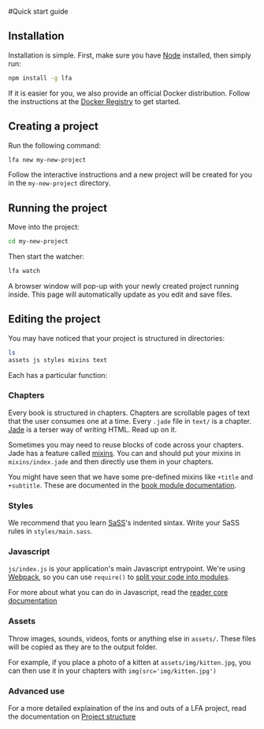 #Quick start guide

## Installation

Installation is simple. First, make sure you have [Node] installed, then simply run:

```bash
npm install -g lfa
```

If it is easier for you, we also provide an official Docker distribution. Follow the instructions at the [Docker Registry](https://registry.hub.docker.com/u/learnfwd/lfa/) to get started.

## Creating a project

Run the following command:

```bash
lfa new my-new-project
```

Follow the interactive instructions and a new project will be created for you in the `my-new-project` directory.


## Running the project

Move into the project:

```bash
cd my-new-project
```

Then start the watcher:

```bash
lfa watch
```

A browser window will pop-up with your newly created project running inside. This page will automatically update as you edit and save files.

## Editing the project

You may have noticed that your project is structured in directories:

```bash
ls
assets js styles mixins text
```

Each has a particular function:

### Chapters

Every book is structured in chapters. Chapters are scrollable pages of text that the user consumes one at a time. Every `.jade` file in `text/` is a chapter. [Jade] is a terser way of writing HTML. Read up on it.

Sometimes you may need to reuse blocks of code across your chapters. Jade has a feature called [mixins]. You can and should put your mixins in `mixins/index.jade` and then directly use them in your chapters. 

You might have seen that we have some pre-defined mixins like `+title` and `+subtitle`. These are documented in the [book module documentation][lfa-book].

### Styles

We recommend that you learn [SaSS]'s indented sintax. Write your SaSS rules in `styles/main.sass`.

### Javascript

`js/index.js` is your application's main Javascript entrypoint. We're using [Webpack], so you can use `require()` to [split your code into modules](CommonJS).

For more about what you can do in Javascript, read the [reader core documentation][lfa-core]

### Assets

Throw images, sounds, videos, fonts or anything else in `assets/`. These files will be copied as they are to the output folder.

For example, if you place a photo of a kitten at `assets/img/kitten.jpg`, you can then use it in your chapters with `img(src='img/kitten.jpg')`

### Advanced use

For a more detailed explaination of the ins and outs of a LFA project, read the documentation on [Project structure](project-structure.md)

[SaSS]:http://sass-lang.com/
[Node]:https://nodejs.org/
[Jade]:http://jade-lang.com/
[mixins]:http://jade-lang.com/reference/mixins/
[CommonJS]:http://webpack.github.io/docs/commonjs.html
[Webpack]:http://webpack.github.io/
[lfa-book]:lfa-book.md
[lfa-core]:lfa-core.md
